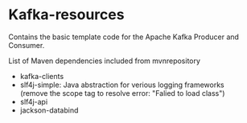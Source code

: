 # Kafka-resources

Contains the basic template code for the Apache Kafka Producer and Consumer.

List of Maven dependencies included from mvnrepository

- kafka-clients
- slf4j-simple: Java abstraction for verious logging frameworks<br/>(remove the scope tag to resolve error: "Falied to load class")
- slf4j-api
- jackson-databind
